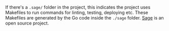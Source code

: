 If there's a `.sage/` folder in the project, this indicates the project uses
Makefiles to run commands for linting, testing, deploying etc. These Makefiles
are generated by the Go code inside the `./sage` folder.
[Sage](https://github.com/einride/sage) is an open source project.

